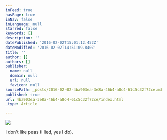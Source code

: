 ```yaml
---
inFeed: true
hasPage: true
inNav: false
inLanguage: null
starred: false
keywords: []
description: ''
datePublished: '2016-02-02T15:01:12.452Z'
dateModified: '2016-02-02T14:51:09.840Z'
title: ''
author: []
authors: []
publisher:
  name: null
  domain: null
  url: null
  favicon: null
sourcePath: _posts/2016-02-02-4ba903ea-3e8a-46b4-a8c4-61c5c32f72ce.md
published: true
url: 4ba903ea-3e8a-46b4-a8c4-61c5c32f72ce/index.html
_type: Article

---
```

![](https://the-grid-user-content.s3-us-west-2.amazonaws.com/0fa468e7-4852-46f2-a56d-a0aa4069f9ee.jpg)

I don't like peas (I lied, yes I do).
